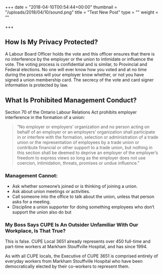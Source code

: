 +++
date = "2018-04-10T00:54:44+00:00"
thumbnail = "/uploads/2018/04/10/sound.png"
title = "Test New Post"
type = ""
weight = ""

+++
## How Is My Privacy Protected?

A Labour Board Officer holds the vote and this officer ensures that  there is no interference by the employer or the union to intimidate or  influence the vote. The voting process is confidential and is similar,  to Provincial and Federal elections. No one will ever know how you voted  and at no time during the process will your employer know whether, or  not you have signed a union membership card. The secrecy of the vote and  card signer information is protected by law.

## What Is Prohibited Management Conduct?

Section 70 of the Ontario Labour Relations Act prohibits employer interference in the formation of a union:

> “No employer or employers’ organization and no person acting on  behalf of an employer or an employers’ organization shall participate in  or interfere with the formation, selection or administration of a trade  union or the representation of employees by a trade union or contribute  financial or other support to a trade union, but nothing in this  section shall be deemed to deprive an employer of the employer’s freedom  to express views so long as the employer does not use coercion,  intimidation, threats, promises or undue influence.”

### Management Cannot:

* Ask whether someone’s joined or is thinking of joining a union.
* Ask about union meetings or activities.
* Call someone into the office to talk about the union, unless that person asks for a meeting.
* Discipline a union supporter for doing something employees who don’t support the union also do but

### My Boss Says CUPE Is An Outsider Unfamiliar With Our Workplace, Is That True?

This is false. CUPE Local 3651 already represents over 450 full-time  and part-time workers at Markham Stouffville Hospital, and has since  1994.

As with all CUPE locals, the Executive of CUPE 3651 is comprised  entirely of everyday workers from Markham Stouffville Hospital who have  been democratically elected by their co-workers to represent them.